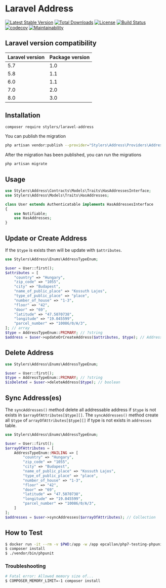 # Laravel Address

[![Latest Stable Version](https://poser.pugx.org/stylers/laravel-address/version)](https://packagist.org/packages/stylers/laravel-address) 
[![Total Downloads](https://poser.pugx.org/stylers/laravel-address/downloads)](https://packagist.org/packages/stylers/laravel-address) 
[![License](https://poser.pugx.org/stylers/laravel-address/license)](https://packagist.org/packages/stylers/laravel-address) 
[![Build Status](https://travis-ci.org/stylers-llc/laravel-address.svg?branch=master)](https://travis-ci.org/stylers-llc/laravel-address) 
[![codecov](https://codecov.io/gh/stylers-llc/laravel-address/branch/master/graph/badge.svg)](https://codecov.io/gh/stylers-llc/laravel-address) 
[![Maintainability](https://api.codeclimate.com/v1/badges/16913f2a12f13f795cea/maintainability)](https://codeclimate.com/github/stylers-llc/laravel-address/maintainability)

## Laravel version compatibility
| Laravel version | Package version |
|-----------------|-----------------|
| 5.7             | 1.0             |
| 5.8             | 1.1             |
| 6.0             | 1.1             |
| 7.0             | 2.0             |
| 8.0             | 3.0             |

## Installation
```bash
composer require stylers/laravel-address
```

You can publish the migration
```bash
php artisan vendor:publish --provider="Stylers\Address\Providers\AddressServiceProvider"
```

After the migration has been published, you can run the migrations
```bash
php artisan migrate
```

## Usage
```php
use Stylers\Address\Contracts\Models\Traits\HasAddressesInterface;
use Stylers\Address\Models\Traits\HasAddresses;

class User extends Authenticatable implements HasAddressesInterface
{
    use Notifiable;
    use HasAddresses;
}
```

## Update or Create Address
If the `$type` is exists then will be update with `$attributes`.
```php
use Stylers\Address\Enums\AddressTypeEnum;

$user = User::first();
$attributes = [
    "country" => "Hungary",
    "zip_code" => "1055",
    "city" => "Budapest",
    "name_of_public_place" => "Kossuth Lajos",
    "type_of_public_place" => "place",
    "number_of_house" => "1-3",
    "floor" => "42",
    "door" => "69",
    "latitude" => "47.5070738",
    "longitude" => "19.045599",
    "parcel_number" => "10086/0/A/3",
]; // array
$type = AddressTypeEnum::PRIMARY; // ?string
$address = $user->updateOrCreateAddress($attributes, $type); // AddressInterface
```

## Delete Address
```php
use Stylers\Address\Enums\AddressTypeEnum;

$user = User::first();
$type = AddressTypeEnum::PRIMARY; // ?string
$isDeleted = $user->deleteAddress($type); // boolean
```

## Sync Address(es)
The `syncAddresses()` method delete all addressable address if `$type` is not exists in `$arrayOfAttributes[$type][]`.
The `syncAddresses()` method create all `$type` of `arrayOfAttributes[$type][]` if type is not exists in `addresses` table.
```php
use Stylers\Address\Enums\AddressTypeEnum;

$user = User::first();
$arrayOfAttributes = [
    AddressTypeEnum::MAILING => [
        "country" => "Hungary",
        "zip_code" => "1055",
        "city" => "Budapest",
        "name_of_public_place" => "Kossuth Lajos",
        "type_of_public_place" => "place",
        "number_of_house" => "1-3",
        "floor" => "42",
        "door" => "69",
        "latitude" => "47.5070738",
        "longitude" => "19.045599",
        "parcel_number" => "10086/0/A/3",
    ]
];
$addresses = $user->syncAddresses($arrayOfAttributes); // Collection
```

## How to Test
```bash
$ docker run -it --rm -v $PWD:/app -w /app epcallan/php7-testing-phpunit:7.2-phpunit7 bash
$ composer install
$ ./vendor/bin/phpunit
```

### Troubleshooting
```bash
# Fatal error: Allowed memory size of...
$ COMPOSER_MEMORY_LIMIT=-1 composer install
```
